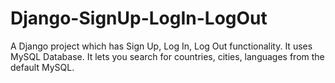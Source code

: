 # Django-SignUp-LogIn-LogOut
A Django project which has Sign Up, Log In, Log Out functionality. It uses MySQL Database. It lets you search for countries, cities, languages from the default MySQL.
